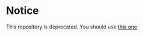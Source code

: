 Notice
======

This repository is deprecated. You should use [this one](http://github.com/jjrom/resto-server/)
